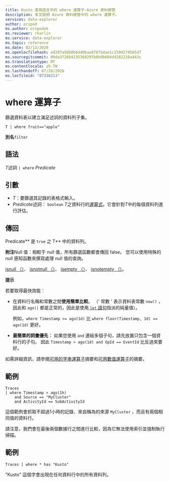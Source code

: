```yaml
---
title: Kusto 查詢語言中的 where 運算子-Azure 資料總管
description: 本文說明 Azure 資料總管中的 where 運算子。
services: data-explorer
author: orspod
ms.author: orspodek
ms.reviewer: rkarlin
ms.service: data-explorer
ms.topic: reference
ms.date: 02/13/2020
ms.openlocfilehash: ed207a9db0b6440bae8f8fb4ae1c250d274565d7
ms.sourcegitcommit: 09da3f26b4235368297b8b9b604d4282228a443c
ms.translationtype: MT
ms.contentlocale: zh-TW
ms.lasthandoff: 07/28/2020
ms.locfileid: "87338213"
---
```

# <a name="where-operator"></a>where 運算子

篩選資料表以建立滿足述詞的資料列子集。

```kusto
T | where fruit=="apple"
```

**別名**`filter`

## <a name="syntax"></a>語法

*T*述詞 `| where` *Predicate*

## <a name="arguments"></a>引數

* *T*：要篩選其記錄的表格式輸入。
* *Predicate*述詞： `boolean` *T*之資料行的[運算式](./scalar-data-types/bool.md)。它會針對*T*中的每個資料列進行評估。

## <a name="returns"></a>傳回

Predicate** 是 `true` 之 T** 中的資料列。

**附注**Null 值：相較于 null 值，所有篩選函數都會傳回 false。 您可以使用特殊的 null 感知函數來撰寫處理 null 值的查詢。

[isnull （）](./isnullfunction.md)、 [isnotnull （）](./isnotnullfunction.md)、 [isempty （）](./isemptyfunction.md)、 [isnotempty （）](./isnotemptyfunction.md)。 

**提示**

若要取得最快效能︰

* 在資料行名稱和常數之間**使用簡單比較**。 （' 常數 ' 表示資料表常數 `now()` ，因此和 `ago()` 都是正常的，因此是使用[ `let` 語句](./letstatement.md)指派的純量值）。

    例如，`where Timestamp >= ago(1d)` 比 `where floor(Timestamp, 1d) == ago(1d)` 更好。

* **最簡單的詞彙優先︰** 如果您使用 `and` 連結多個子句，請先放置只包含一個資料行的子句。 因此 `Timestamp > ago(1d) and OpId == EventId` 比反過來要好。

如需詳細資訊，請參閱[可用的字串運算子](./datatypes-string-operators.md)摘要和[可用數值運算子](./numoperators.md)的摘要。

## <a name="example"></a>範例

```kusto
Traces
| where Timestamp > ago(1h)
    and Source == "MyCluster"
    and ActivityId == SubActivityId 
```

這個範例會抓取不超過1小時的記錄、來自稱為的來源 `MyCluster` ，而且有兩個相同值的資料行。 

請注意，我們會在最後兩個數據行之間進行比較，因為它無法使用索引並強制執行掃描。

## <a name="example"></a>範例

```kusto
Traces | where * has "Kusto"
```

"Kusto" 這個字會出現在任何資料行中的所有資料列。
 
